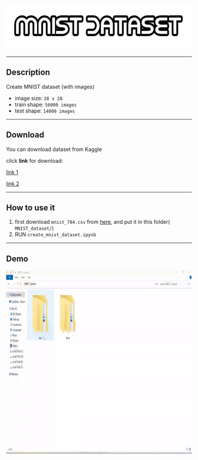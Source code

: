 <p align="center">
    <img src="files/logo.png" alt="mnist" width="630" height="123"/>
</p>

***

## Description
Create MNIST dataset (with images)

- image size: `28 x 28`
- train shape: `56000 images`
- test shape:  `14000 images`

***

## Download 
You can download dataset from Kaggle

click **link** for download:

[link 1](https://www.kaggle.com/datasets/novinnouri/mnist-dataset/download?datasetVersionNumber=1)

[link 2](https://www.kaggle.com/datasets/novinnouri/mnist-dataset/data)

***

## How to use it
1. first download `mnist_784.csv` from [here](https://datahub.io/machine-learning/mnist_784#data), and put it in this folder(
`MNIST_dataset/`)
2. RUN `create_mnist_dataset.ipynb`

***

## Demo
<p align="left">
    <img src="files/demo.gif" alt="second" width="800" height="497" />
</p>
